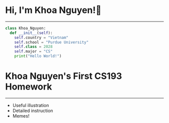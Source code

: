 # Hi, I'm Khoa Nguyen!👋
---
```python
class Khoa_Nguyen:
  def __init__(self):
    self.country = "Vietnam"
    self.school = "Purdue University"
    self.class = 2028
    self.major = "CS"
    print("Hello World!")
```

# Khoa Nguyen's First CS193 Homework
---
- Useful illustration
- Detailed instruction
- Memes!
